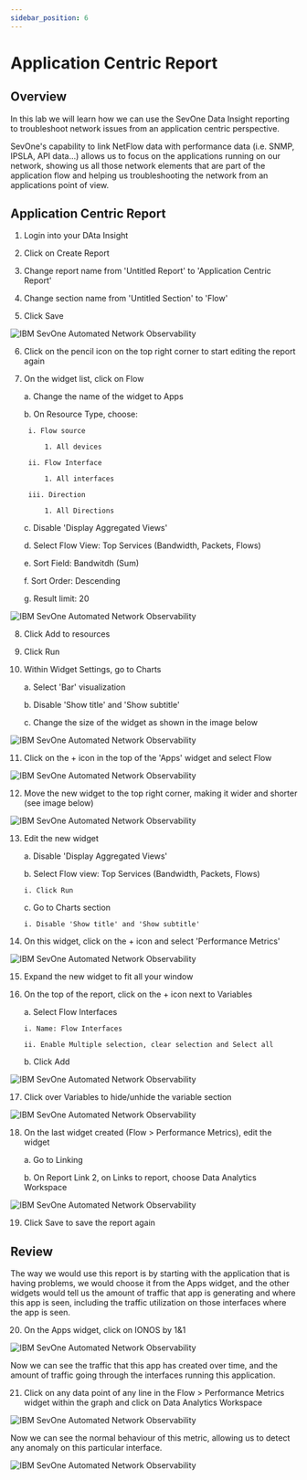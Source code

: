 ```yaml
---
sidebar_position: 6
---
```


# Application Centric Report

## Overview

In this lab we will learn how we can use the SevOne Data Insight reporting to troubleshoot network issues from an application centric perspective.

SevOne's capability to link NetFlow data with performance data (i.e. SNMP, IPSLA, API data...) allows us to focus on the applications running on our network, showing us all those network elements that are part of the application flow and helping us troubleshooting the network from an applications point of view.

## Application Centric Report

1. Login into your DAta Insight

2. Click on Create Report

3. Change report name from 'Untitled Report' to 'Application Centric Report'

4. Change section name from 'Untitled Section' to 'Flow'

5. Click Save

![IBM SevOne Automated Network Observability](img/appcentric/Img1.png)

6. Click on the pencil icon on the top right corner to start editing the report again

7. On the widget list, click on Flow

    a. Change the name of the widget to Apps

    b. On Resource Type, choose:

        i. Flow source

            1. All devices

        ii. Flow Interface

            1. All interfaces

        iii. Direction

            1. All Directions

    c. Disable 'Display Aggregated Views'

    d. Select Flow View: Top Services (Bandwidth, Packets, Flows)

    e. Sort Field: Bandwitdh (Sum)

    f. Sort Order: Descending

    g. Result limit: 20

![IBM SevOne Automated Network Observability](img/appcentric/Img2.png)

8. Click Add to resources

9. Click Run

10. Within Widget Settings, go to Charts

    a. Select 'Bar' visualization 

    b. Disable 'Show title' and 'Show subtitle'

    c. Change the size of the widget as shown in the image below

![IBM SevOne Automated Network Observability](img/appcentric/Img3.png)

11. Click on the + icon in the top of the 'Apps' widget and select Flow

![IBM SevOne Automated Network Observability](img/appcentric/Img4.png)

12. Move the new widget to the top right corner, making it wider and shorter (see image below)

![IBM SevOne Automated Network Observability](img/appcentric/Img5.png)

13. Edit the new widget

    a. Disable 'Display Aggregated Views'

    b. Select Flow view: Top Services (Bandwidth, Packets, Flows)

        i. Click Run

    c. Go to Charts section

        i. Disable 'Show title' and 'Show subtitle'

14. On this widget, click on the + icon and select 'Performance Metrics'

![IBM SevOne Automated Network Observability](img/appcentric/Img6.png)

15. Expand the new widget to fit all your window

16. On the top of the report, click on the + icon next to Variables

    a. Select Flow Interfaces

        i. Name: Flow Interfaces

        ii. Enable Multiple selection, clear selection and Select all

    b. Click Add

![IBM SevOne Automated Network Observability](img/appcentric/Img7.png)

17. Click over Variables to hide/unhide the variable section

![IBM SevOne Automated Network Observability](img/appcentric/Img8.png)

18. On the last widget created (Flow > Performance Metrics), edit the widget

    a. Go to Linking

    b. On Report Link 2, on Links to report, choose Data Analytics Workspace

![IBM SevOne Automated Network Observability](img/appcentric/Img9.png)

19. Click Save to save the report again

## Review

The way we would use this report is by starting with the application that is having problems, we would choose it from the Apps widget, and the other widgets would tell us the amount of traffic that app is generating and where this app is seen, including the traffic utilization on those interfaces where the app is seen.

20. On the Apps widget, click on IONOS by 1&1

![IBM SevOne Automated Network Observability](img/appcentric/Img10.png)

Now we can see the traffic that this app has created over time, and the amount of traffic going through the interfaces running this application.

21. Click on any data point of any line in the Flow > Performance Metrics widget within the graph and click on Data Analytics Workspace

![IBM SevOne Automated Network Observability](img/appcentric/Img11.png)

Now we can see the normal behaviour of this metric, allowing us to detect any anomaly on this particular interface.

![IBM SevOne Automated Network Observability](img/appcentric/Img12.png)
